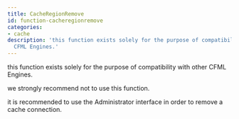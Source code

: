 ```yaml
---
title: CacheRegionRemove
id: function-cacheregionremove
categories:
- cache
description: 'this function exists solely for the purpose of compatibility with other
  CFML Engines.'
---
```


this function exists solely for the purpose of compatibility with other CFML Engines.  

we strongly recommend not to use this function.

it is recommended to use the Administrator interface in order to remove a cache connection.
